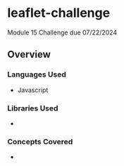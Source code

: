 # leaflet-challenge
Module 15 Challenge due 07/22/2024
## Overview
### Languages Used
- Javascript
### Libraries Used
- 
### Concepts Covered
- 
